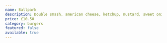 ```yaml
---
name: Ballpark
description: Double smash, american cheese, ketchup, mustard, sweet onion and gherkins
price: £10.50
category: burgers
featured: false
available: true
---
```

